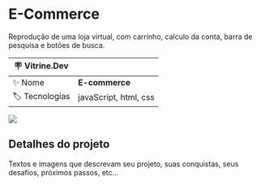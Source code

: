 # E-Commerce

Reprodução de uma loja virtual, com carrinho, calculo da conta, barra de pesquisa e botões de busca.

| :placard: Vitrine.Dev |     |
| -------------  | --- |
| :sparkles: Nome        | **E-commerce**
| :label: Tecnologias | javaScript, html, css

<!-- Inserir imagem com a #vitrinedev ao final do link -->
![](https://scontent-gru2-1.xx.fbcdn.net/v/t39.30808-6/308195294_4266249683500203_3394993399707169370_n.jpg?_nc_cat=109&ccb=1-7&_nc_sid=730e14&_nc_ohc=IDTo2YKJVjAAX8LOLzA&_nc_ht=scontent-gru2-1.xx&oh=00_AT9kQuqRWBTD5obgMZgWBsNcxmjnUMJkbOpuuvSDp8gPhg&oe=63307288?#vitrinedev)

## Detalhes do projeto

Textos e imagens que descrevam seu projeto, suas conquistas, seus desafios, próximos passos, etc...
